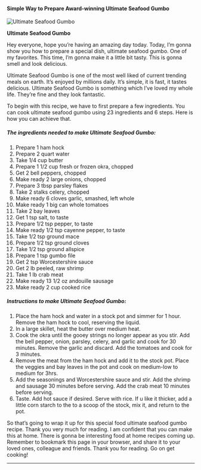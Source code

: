             

#### Simple Way to Prepare Award-winning Ultimate Seafood Gumbo

![Ultimate Seafood Gumbo](https://img-global.cpcdn.com/recipes/6358919584677888/751x532cq70/ultimate-seafood-gumbo-recipe-main-photo.jpg)

**Ultimate Seafood Gumbo**

Hey everyone, hope you’re having an amazing day today. Today, I’m gonna show you how to prepare a special dish, ultimate seafood gumbo. One of my favorites. This time, I’m gonna make it a little bit tasty. This is gonna smell and look delicious.

Ultimate Seafood Gumbo is one of the most well liked of current trending meals on earth. It’s enjoyed by millions daily. It’s simple, it is fast, it tastes delicious. Ultimate Seafood Gumbo is something which I’ve loved my whole life. They’re fine and they look fantastic.

To begin with this recipe, we have to first prepare a few ingredients. You can cook ultimate seafood gumbo using 23 ingredients and 6 steps. Here is how you can achieve that.

##### The ingredients needed to make Ultimate Seafood Gumbo:

1.  Prepare 1 ham hock
2.  Prepare 2 quart water
3.  Take 1/4 cup butter
4.  Prepare 1 1/2 cup fresh or frozen okra, chopped
5.  Get 2 bell peppers, chopped
6.  Make ready 2 large onions, chopped
7.  Prepare 3 tbsp parsley flakes
8.  Take 2 stalks celery, chopped
9.  Make ready 6 cloves garlic, smashed, left whole
10.  Make ready 1 big can whole tomatoes
11.  Take 2 bay leaves
12.  Get 1 tsp salt, to taste
13.  Prepare 1/2 tsp pepper, to taste
14.  Make ready 1/2 tsp cayenne pepper, to taste
15.  Take 1/2 tsp ground mace
16.  Prepare 1/2 tsp ground cloves
17.  Take 1/2 tsp ground allspice
18.  Prepare 1 tsp gumbo file
19.  Get 2 tsp Worcestershire sauce
20.  Get 2 lb peeled, raw shrimp
21.  Take 1 lb crab meat
22.  Make ready 13 1/2 oz andouille sausage
23.  Make ready 2 cup cooked rice

##### Instructions to make Ultimate Seafood Gumbo:

1.  Place the ham hock and water in a stock pot and simmer for 1 hour. Remove the ham hock to cool, reserving the liquid.
2.  In a large skillet, heat the butter over medium heat.
3.  Cook the okra until the gooey strings no longer appear as you stir. Add the bell pepper, onion, parsley, celery, and garlic and cook for 30 minutes. Remove the garlic and discard. Add the tomatoes and cook for 3 minutes.
4.  Remove the meat from the ham hock and add it to the stock pot. Place the veggies and bay leaves in the pot and cook on medium-low to medium for 3hrs.
5.  Add the seasonings and Worcestershire sauce and stir. Add the shrimp and sausage 30 minutes before serving. Add the crab meat 10 minutes before serving.
6.  Taste. Add hot sauce if desired. Serve with rice. If u like it thicker, add a little corn starch to the to a scoop of the stock, mix it, and return to the pot.

So that’s going to wrap it up for this special food ultimate seafood gumbo recipe. Thank you very much for reading. I am confident that you can make this at home. There is gonna be interesting food at home recipes coming up. Remember to bookmark this page in your browser, and share it to your loved ones, colleague and friends. Thank you for reading. Go on get cooking!

* * *